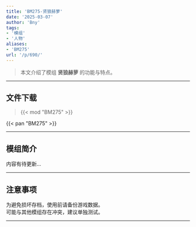 ```yaml
---
title: 'BM275-贤狼赫萝'
date: '2025-03-07'
author: 'Bny'
tags:
- '模组'
- '人物'
aliases:
- 'BM275'
url: '/p/690/'
---
```


> 本文介绍了模组 **贤狼赫萝** 的功能与特点。

---

## 文件下载  

> {{< mod "BM275" >}}  

{{< pan "BM275" >}}  

---

## 模组简介

>  
内容有待更新...  

---

## 注意事项

>  
为避免损坏存档，使用前请备份游戏数据。  
可能与其他模组存在冲突，建议单独测试。  

---


